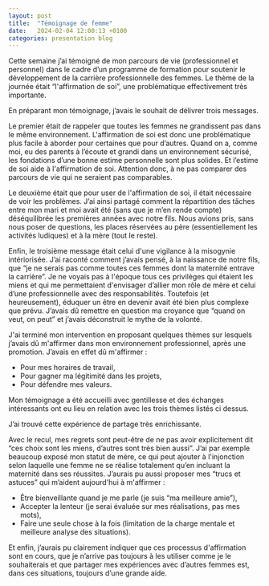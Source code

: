 ```yaml
---
layout: post
title:  "Témoignage de femme"
date:   2024-02-04 12:00:13 +0100
categories: presentation blog
---
```


Cette semaine j’ai témoigné de mon parcours de vie (professionnel et personnel) dans le cadre d’un programme de formation pour soutenir le développement de la carrière professionnelle des femmes. Le thème de la journée était “l'affirmation de soi”, une problématique effectivement très importante.

En préparant mon témoignage, j’avais le souhait de délivrer trois messages. 

Le premier était de rappeler que toutes les femmes ne grandissent pas dans le même environnement. L'affirmation de soi est donc une problématique plus facile à aborder pour certaines que pour d’autres. Quand on a, comme moi, eu des parents à l’écoute et grandi dans un environnement sécurisé, les fondations d’une bonne estime personnelle sont plus solides. Et l’estime de soi aide à l'affirmation de soi. Attention donc, à ne pas comparer des parcours de vie qui ne seraient pas comparables.

Le deuxième était que pour user de l'affirmation de soi, il était nécessaire de voir les problèmes. J’ai ainsi partagé comment la répartition des tâches entre mon mari et moi avait été (sans que je m’en rende compte) déséquilibrée les premières années avec notre fils. Nous avions pris, sans nous poser de questions, les places réservées au père (essentiellement les activités ludiques) et à la mère (tout le reste). 

Enfin, le troisième message était celui d'une vigilance à la misogynie intériorisée. J’ai raconté comment j’avais pensé, à la naissance de notre fils, que “je ne serais pas comme toutes ces femmes dont la maternité entrave la carrière”. Je ne voyais pas à l'époque tous ces privilèges qui étaient les miens et qui me permettaient d'envisager d’allier mon rôle de mère et celui d’une professionnelle avec des responsabilités. Toutefois (et heureusement), éduquer un être en devenir avait été bien plus complexe que prévu. J’avais dû remettre en question ma croyance que “quand on veut, on peut” et j’avais déconstruit le mythe de la volonté.

J'ai terminé mon intervention en proposant quelques thèmes sur lesquels j’avais dû m'affirmer dans mon environnement professionnel, après une promotion. J’avais en effet dû m'affirmer :

- Pour mes horaires de travail,
- Pour gagner ma légitimité dans les projets,
- Pour défendre mes valeurs.

Mon témoignage a été accueilli avec gentillesse et des échanges intéressants ont eu lieu en relation avec les trois thèmes listés ci dessus. 

J’ai trouvé cette expérience de partage très enrichissante.

Avec le recul, mes regrets sont peut-être de ne pas avoir explicitement dit “ces choix sont les miens, d’autres sont très bien aussi”. J’ai par exemple beaucoup exposé mon statut de mère, ce qui peut ajouter à l'injonction selon laquelle une femme ne se réalise totalement qu’en incluant la maternité dans ses réussites. J’aurais pu aussi proposer mes “trucs et astuces” qui m’aident aujourd'hui à m'affirmer : 

- Être bienveillante quand je me parle (je suis “ma meilleure amie”),
- Accepter la lenteur (je serai évaluée sur mes réalisations, pas mes mots), 
- Faire une seule chose à la fois (limitation de la charge mentale et meilleure analyse des situations).

Et enfin, j’aurais pu clairement indiquer que ces processus d'affirmation sont en cours, que je n’arrive pas toujours à les utiliser comme je le souhaiterais et que partager mes expériences avec d’autres femmes est, dans ces situations, toujours d’une grande aide.
